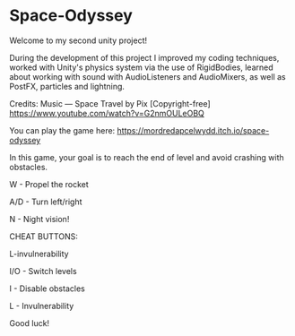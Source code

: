 # Space-Odyssey
 Welcome to my second unity project!

 During the development of this project I improved my coding techniques, worked with Unity's physics system via the use of RigidBodies, learned about working with sound with AudioListeners and AudioMixers, as well as PostFX, particles and lightning. 

 Credits:
Music — Space Travel by Pix [Copyright-free]
https://www.youtube.com/watch?v=G2nmOULeOBQ

You can play the game here: https://mordredapcelwydd.itch.io/space-odyssey

 In this game, your goal is to reach the end of level and avoid  crashing with obstacles.

W - Propel the rocket 

A/D - Turn left/right 

N - Night vision! 

 CHEAT BUTTONS:
 
L-invulnerability

I/O - Switch levels

I - Disable obstacles

L - Invulnerability
               
Good luck!
